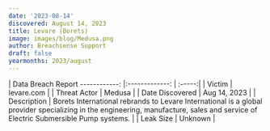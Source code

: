 ```yaml
---
date: '2023-08-14'
discovered: August 14, 2023
title: Levare (Borets)
image: images/blog/Medusa.png
author: Breachsense Support
draft: false
yearmonths: 2023/august
---
```



| Data Breach Report
------------:     |:-------------:    | :-----:|
| Victim      | levare.com      | 
| Threat Actor      | Medusa      | 
| Date Discovered      | Aug 14, 2023      | 
| Description      | Borets International rebrands to Levare International is a global provider specializing in the engineering, manufacture, sales and service of Electric Submersible Pump systems.      | 
| Leak Size      | Unknown      | 


